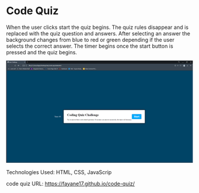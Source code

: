 # Code Quiz
When the user clicks start the quiz begins. 
The quiz rules disappear and is replaced with the quiz question and answers.
After selecting an answer the background changes from blue to red or green depending if the user selects the correct answer.
The timer begins once the start button is pressed and the quiz begins.

<img src="Screenshot 2023-01-23 214332.png">

Technologies Used: HTML, CSS, JavaScrip

code quiz URL: https://fayane17.github.io/code-quiz/
